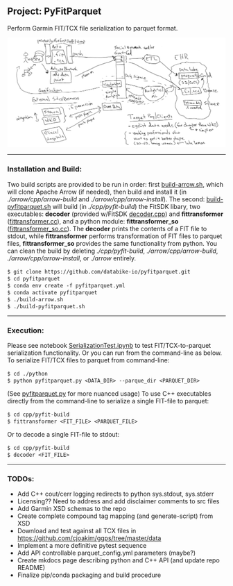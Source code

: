 ## Project: PyFitParquet

Perform Garmin FIT/TCX file serialization to parquet format.

![sysdesign](https://github.com/databike-io/pyfitparquet/blob/main/sysdesign_v1.jpg)

___

### Installation and Build:

Two build scripts are provided to be run in order: first [build-arrow.sh](https://github.com/databike-io/pyfitparquet/blob/main/build-arrow.sh), which will clone Apache Arrow (if needed), then build and install it (in *./arrow/cpp/arrow-build* and *./arrow/cpp/arrow-install*). The second: [build-pyfitparquet.sh](https://github.com/databike-io/pyfitparquet/blob/main/build-pyfitparquet.sh) will build (in *./cpp/pyfit-build*) the FitSDK libary, two executables: **decoder** (provided w/FitSDK [decoder.cpp](https://github.com/databike-io/pyfitparquet/blob/main/cpp/FitCppSDK_21.40.00/cpp/examples/decode.cpp)) and **fittransformer** ([fittransformer.cc](https://github.com/databike-io/pyfitparquet/blob/main/cpp/fittransformer.cc)), and a python module: **fittransformer_so** ([fittransformer_so.cc](https://github.com/databike-io/pyfitparquet/blob/main/cpp/fittransformer_so.cc)). The **decoder** prints the contents of a FIT file to stdout, while **fittransformer** performs transformation of FIT files to parquet files, **fittransformer_so** provides the same functionality from python. You can clean the build by deleting *./cpp/pyfit-build*, *./arrow/cpp/arrow-build*, *./arrow/cpp/arrow-install*, or *./arrow* entirely.

```
$ git clone https://github.com/databike-io/pyfitparquet.git
$ cd pyfitparquet
$ conda env create -f pyfitparquet.yml
$ conda activate pyfitparquet
$ ./build-arrow.sh
$ ./build-pyfitparquet.sh
```

___
### Execution:

Please see notebook [SerializationTest.ipynb](https://github.com/databike-io/pyfitparquet/blob/main/notebooks/SerializationTest.ipynb) to test FIT/TCX-to-parquet serialization functionality. Or you can run from the command-line as below. To serialize FIT/TCX files to parquet from command-line:
```
$ cd ./python
$ python pyfitparquet.py <DATA_DIR> --parque_dir <PARQUET_DIR> 
```

(See [pyfitparquet.py](https://github.com/databike-io/pyfitparquet/blob/main/python/pyfitparquet.py) for more nuanced usage) To use C++ executables directly from the command-line to serialize a single FIT-file to parquet:
```
$ cd cpp/pyfit-build
$ fittransformer <FIT_FILE> <PARQUET_FILE>
```

Or to decode a single FIT-file to stdout:
```
$ cd cpp/pyfit-build
$ decoder <FIT_FILE>
```

___
### TODOs:

- Add C++ cout/cerr logging redirects to python sys.stdout, sys.stderr 
- Licensing?? Need to address and add disclaimer comments to src files
- Add Garmin XSD schemas to the repo
- Create complete compound tag mapping (and generate-script) from XSD
- Download and test against all TCX files in https://github.com/cjoakim/ggps/tree/master/data
- Implement a more definitive pytest sequence
- Add API controllable parquet_config.yml parameters (maybe?)
- Create mkdocs page describing python and C++ API (and update repo README)
- Finalize pip/conda packaging and build procedure
